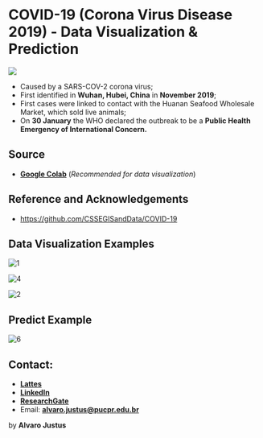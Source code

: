 # COVID-19 (Corona Virus Disease 2019) - Data Visualization & Prediction  

![](https://gcn.com/-/media/GIG/GCN/Redesign/Articles/2020/February/covid19.jpg)

* Caused by a SARS-COV-2 corona virus;  
* First identified in **Wuhan, Hubei, China** in **November 2019**;  
* First cases were linked to contact with the Huanan Seafood Wholesale Market, which sold live animals;  
* On **30 January** the WHO declared the outbreak to be a **Public Health Emergency of International Concern.**  

## Source  
* [**Google Colab**](https://colab.research.google.com/drive/1T6WGvnDcp0WTKxkml03_tXnWisHZeQ1l)  (*Recommended for data visualization*)  

## Reference and Acknowledgements  
* https://github.com/CSSEGISandData/COVID-19  

## Data Visualization Examples

![1](https://user-images.githubusercontent.com/37225643/77873138-7292d700-721f-11ea-81ff-da49ce57b294.PNG)  

![4](https://user-images.githubusercontent.com/37225643/77873166-8cccb500-721f-11ea-89e8-0475ffed2098.PNG)  

![2](https://user-images.githubusercontent.com/37225643/77873319-095f9380-7220-11ea-8c14-641b7378d101.png)


## Predict Example  

![6](https://user-images.githubusercontent.com/37225643/77873929-b7b80880-7221-11ea-9bd7-1e3d5c72a23e.PNG)  







## Contact:  
* [**Lattes**](http://lattes.cnpq.br/4782996935756943)  
* [**LinkedIn**](https://www.linkedin.com/in/alvaro-justus-5b6141b7)    
* [**ResearchGate**](https://www.researchgate.net/profile/Alvaro_Justus)  
* Email: **alvaro.justus@pucpr.edu.br**  
  
by **Alvaro Justus**
